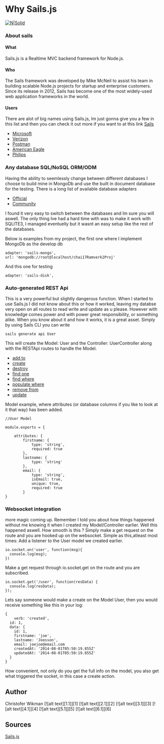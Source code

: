 # Why Sails.js
[![N|Solid](https://sailsjs.com/images/logos/sails-logo_ltBg_ltBlue.png)](https://nodesource.com/products/nsolid)
### About sails

#### What
Sails.js is a Realtime MVC backend framework for Node.js.
#### Who 
The Sails framework was developed by Mike McNeil to assist his team in building scalable Node.js projects for startup and enterprise customers. Since its release in 2012, Sails has become one of the most widely-used web application frameworks in the world.
#### Users
There are alot of big names using Sails.js, Im just gonna give you a few in this list and then you can check it out more if you want to at this link [Sails](https://sailsjs.com/)
 - [Microsoft](https://www.microsoft.com/en-us/)
 - [Verizon](https://www.verizonwireless.com/)
 - [Postman](https://www.getpostman.com/)
 - [American Eagle](https://www.ae.com/international?cm=sSE-cSEK)
 - [Philips](https://www.usa.philips.com/)
 

### Any database SQL/NoSQL ORM/ODM

Having the ability to seemlessly change between different databases I choose to build mine in MongoDb and use the built in document database for the testing. There is a long list of available database adapters 
- [Official](https://sailsjs.com/documentation/concepts/extending-sails/adapters/available-adapters#?officiallysupported-database-adapters)
- [Community](https://sailsjs.com/documentation/concepts/extending-sails/adapters/available-adapters#?communitysupported-database-adapters)

I found it very easy to switch between the databases and Im sure you will aswell. The only thing Ive had a hard time with was to make it work with SQLITE3, I managed eventuelly but it wasnt an easy setup like the rest of the databases.

Below is examples from my project, the first one where I implement MongoDb as the develop db
```
adapter: 'sails-mongo',
url: 'mongodb://root@localhost/chai17Ramverk2Proj'
```
And this one for testing
```
adapter: 'sails-disk',
```

### Auto-generated REST Api

This is a very powerful but slightly dangerous function. When I started to use Sails.js I did not know about this or how it worked, leaving my databse very open on all routes to read write and update as u please. However with knowledge comes power and with power great responsibility, or something alike. When you know about it and how it works, it is a great asset. 
Simply by using Sails CLI you can write

```
sails generate api User
```

This will create the Model: User and the Controller: UserController along with the RESTApi routes to handle the Model. 

- [add to](https://sailsjs.com/documentation/reference/blueprint-api/add-to)
- [create](https://sailsjs.com/documentation/reference/blueprint-api/create)
- [destroy](https://sailsjs.com/documentation/reference/blueprint-api/destroy)
- [find one](https://sailsjs.com/documentation/reference/blueprint-api/find-one)
- [find where](https://sailsjs.com/documentation/reference/blueprint-api/find-where)
- [populate where](https://sailsjs.com/documentation/reference/blueprint-api/populate-where)
- [remove from](https://sailsjs.com/documentation/reference/blueprint-api/remove-from)
- [update](https://sailsjs.com/documentation/reference/blueprint-api/update)

Model example, where attributes (or database columns if you like to look at it that way) has been added. 
```
//User Model

module.exports = {
    
    attributes: {
        firstname: {
            type: 'string',
            required: true
        },
        lastname: {
            type: 'string'
        },
        email: {
            type: 'string',
            isEmail: true,
            unique: true,
            required: true
        }
}
```


### Websocket integration

more magic coming up. Remember I told you about how things happened without me knowing it when I created my Model/Controller earlier. Well this happened aswell. How smooth is this ?
Simply make a get request on the route and you are hooked up on the websocket.
Simple as this,atleast most times:
Add a listener to the User model we created earlier.
```
io.socket.on('user', function(msg){
  console.log(msg);
})
```
Make a get request through io.socket.get on the route and you are subscribed.

```
io.socket.get('/user', function(resData) {
  console.log(resData);
});
```

Lets say someone would make a create on the Model User, then you would receive something like this in your log: 

```
{
    verb: 'created',
  id: 1,
  data: {
    id: 1,
    firstname: 'joe',
    lastname: 'Joesson',
    email: joejoe@email.com
    createdAt: '2014-08-01T05:50:19.855Z'
    updatedAt: '2014-08-01T05:50:19.855Z'
  }
}
```

How convenient, not only do you get the full info on the model, you also get what triggered the socket, in this case a create action.

## Author
Christofer Wikman 
[![alt text][1.1]][1]
[![alt text][2.1]][2]
[![alt text][3.1]][3]
[![alt text][4.1]][4]
[![alt text][5.1]][5]
[![alt text][6.1]][6]
## Sources
[Sails.js](https://sailsjs.com/)

